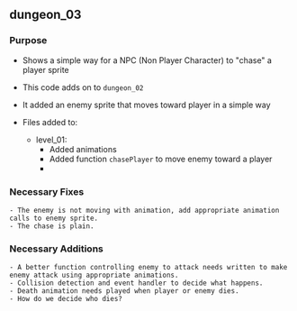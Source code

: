 ## dungeon_03

### Purpose

- Shows a simple way for a NPC (Non Player Character) to "chase" a player sprite

- This code adds on to `dungeon_02`
- It added an enemy sprite that moves toward player in a simple way
- Files added to:
    - level_01: 
        - Added animations
        - Added function `chasePlayer` to move enemy toward a player
        - 
### Necessary Fixes

    - The enemy is not moving with animation, add appropriate animation calls to enemy sprite.
    - The chase is plain.

### Necessary Additions

    - A better function controlling enemy to attack needs written to make enemy attack using appropriate animations.
    - Collision detection and event handler to decide what happens.
    - Death animation needs played when player or enemy dies.
    - How do we decide who dies?